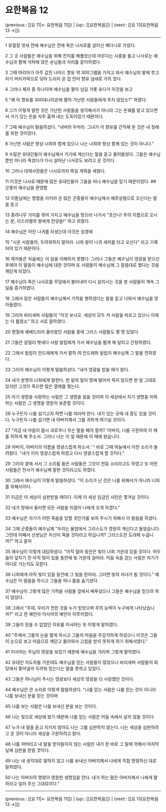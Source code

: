 # 요한복음 12

(previous:: [[요 11|← 요한복음 11]]) | (up:: [[요한복음]]) | (next:: [[요 13|요한복음 13 →]])

***




1 
유월절 엿새 전에 예수님은 전에 죽은 나사로를 살리신 베다니로 가셨다. 



2 
그 곳 사람들은 예수님을 위해 잔치를 베풀었는데 마르다는 시중을 들고 나사로는 예수님과 함께 식탁에 앉은 손님들과 자리를 같이하였다. 



3 
그때 마리아가 아주 값진 나아드 향유 약 300그램을 가지고 와서 예수님의 발에 붓고 자기 머리카락으로 닦아 드리자 온 집 안이 향유 냄새로 가득 찼다. 



4 
그러나 제자 중 하나이며 예수님을 팔아 넘길 가룟 유다가 이것을 보고 



5 
"왜 이 향유를 300데나리온에 팔아 가난한 사람들에게 주지 않았소?" 하였다. 



6 
그가 이렇게 말한 것은 가난한 사람들을 생각해서가 아니라 그는 돈궤를 맡고 있으면서 거기 있는 돈을 자주 훔쳐 내는 도둑이었기 때문이다. 



7 
그때 예수님이 말씀하셨다. "내버려 두어라. 그녀가 이 향유를 간직해 둔 것은 내 장례를 위한 것이었다. 



8 
가난한 사람은 항상 너희와 함께 있으나 나는 너희와 항상 함께 있는 것이 아니다." 



9 
수많은 유대인들이 예수님께서 거기에 계신다는 말을 듣고 몰려들었다. 그들은 예수님뿐만 아니라 죽었다가 다시 살아난 나사로도 보려고 온 것이다. 



10 
그러나 대제사장들은 나사로까지 죽일 계획을 세웠다. 



11 
이것은 나사로 때문에 많은 유대인들이 그들을 떠나 예수님을 믿기 때문이었다. ## 군중이 예수님을 환영함 



12 
이튿날에는 명절을 지키러 온 많은 군중들이 예수님께서 예루살렘으로 오신다는 말을 듣고 



13 
종려나무 가지를 꺾어 가지고 예수님을 맞으러 나가서 "호산나! 주의 이름으로 오시는 분, 이스라엘의 왕에게 찬양을!" 하고 외쳤다. 



14 
예수님은 어린 나귀를 타셨는데 이것은 성경에 



15 
"시온 사람들아, 두려워하지 말아라. 너희 왕이 나귀 새끼를 타고 오신다" 라고 기록되어 있기 때문이다. 



16 
제자들은 처음에는 이 일을 이해하지 못했다. 그러나 그들은 예수님이 영광을 받으신 후에야 이 말씀이 예수님에 대한 것이며 또 사람들이 예수님께 그 말씀대로 했다는 것을 깨닫게 되었다. 



17 
예수님이 죽은 나사로를 무덤에서 불러내어 다시 살리시는 것을 본 사람들이 계속 그 일을 증거하였다. 



18 
그래서 많은 사람들이 예수님께서 기적을 행하셨다는 말을 듣고 나와서 예수님을 맞아들였다. 



19 
그러자 바리새파 사람들이 "저것 보시오. 세상이 모두 저 사람을 따르고 있으니 이제는 다 틀렸소" 하고 서로 말하였다. 



20 
명절에 예배드리러 올라왔던 사람들 중에 그리스 사람들도 몇 명 있었다. 



21 
그들은 갈릴리 벳새다 사람 빌립에게 가서 예수님을 뵙게 해 달라고 간청하였다. 



22 
그래서 빌립이 안드레에게 가서 말하 여 안드레와 빌립이 예수님께 그 말을 전하였다. 



23 
그러자 예수님이 이렇게 말씀하셨다. "내가 영광을 받을 때가 왔다. 



24 
내가 분명히 너희에게 말한다. 한 알의 밀이 땅에 떨어져 죽지 않으면 한 알 그대로 있지만 그것이 죽으면 많은 열매를 맺는다. 



25 
자기 생명을 사랑하는 사람은 그 생명을 잃을 것이며 이 세상에서 자기 생명을 미워하는 사람은 그 생명을 영원히 보존할 것이다. 



26 
누구든지 나를 섬기고자 하면 나를 따라야 한다. 내가 있는 곳에 내 종도 있을 것이다. 누구든지 나를 섬기면 내 아버지께서 그를 귀하게 여기실 것이다. 



27 
"지금 내 마음이 몹시 괴로우니 무슨 말을 해야 할까? '아버지, 나를 구원하여 이 때를 피하게 해 주소서. 그러나 나는 이 일 때문에 이 때에 왔습니다. 



28 
아버지, 아버지의 이름을 영광스럽게 하소서.' " 바로 그때 하늘에서 이런 소리가 들려왔다. "내가 이미 영광스럽게 하였고 다시 영광스럽게 할 것이다." 



29 
그러자 곁에 서서 그 소리를 들은 사람들은 그것이 천둥 소리라고도 하였고 또 어떤 사람들은 천사가 예수님께 말한 것이라고도 하였다. 



30 
그래서 예수님이 이렇게 말씀하셨다. "이 소리가 난 것은 나를 위해서가 아니라 너희를 위해서이다. 



31 
지금은 이 세상이 심판받을 때이다. 이제 이 세상 임금인 사탄은 쫓겨날 것이다. 



32 
내가 땅에서 들리면 모든 사람을 이끌어 나에게 오게 하겠다." 



33 
예수님은 자기가 어떤 죽음을 당할 것인가를 보여 주시기 위해서 이 말씀을 하셨다. 



34 
그때 군중들이 예수님께 "우리는 율법에서 그리스도가 영원히 계신다고 들었습니다. 그런데 어째서 선생님은 자신이 죽을 것이라고 하십니까? 그리스도란 도대체 누굽니까?" 하고 묻자 



35 
예수님이 이렇게 대답하셨다. "아직 얼마 동안은 빛이 너희 가운데 있을 것이다. 어두움이 덮치기 전 아직 빛이 있을 동안에 빛 가운데 걸어라. 어둠 속을 걷는 사람은 자기가 어디로 가는지도 모른다. 



36 
너희에게 아직 빛이 있을 동안에 그 빛을 믿어라. 그러면 빛의 자녀가 될 것이다." 예수님은 이 말씀을 하시고 그들을 떠나 몸을 숨기셨다. 



37 
예수님이 그렇게 많은 기적을 사람들 앞에서 베푸셨으나 그들은 예수님을 믿으려 하지 않았다. 



38 
그래서 "주여, 우리가 전한 것을 누가 믿었으며 주의 능력이 누구에게 나타났습니까?" 라고 한 예언자 이사야의 예언이 이루어졌다. 



39 
그들이 믿을 수 없었던 이유를 이사야는 또 이렇게 말하였다. 



40 
"주께서 그들의 눈을 멀게 하시고 그들의 마음을 무감각하게 하셨으니 이것은 그들이 눈으로 보고 마음으로 깨닫고 돌아와서 고침을 받지 못하게 하기 위해서였다." 



41 
이사야는 주님의 영광을 보았기 때문에 예수님을 가리켜 그렇게 말하였다. 



42 
유대인 지도자들 가운데도 예수님을 믿는 사람들이 많았으나 바리새파 사람들이 회당에서 쫓아낼까 두려워 믿는다는 말을 못하고 있었다. 



43 
그들은 하나님이 주시는 영광보다 세상의 영광을 더 사랑했던 것이다. 



44 
예수님은 큰 소리로 이렇게 말씀하셨다. "나를 믿는 사람은 나를 믿는 것이 아니라 나를 보내신 분을 믿는 것이며 



45 
나를 보는 사람은 나를 보내신 분을 보는 것이다. 



46 
나는 빛으로 세상에 왔기 때문에 나를 믿는 사람은 어둠 속에서 살지 않을 것이다. 



47 
누가 내 말을 듣고 지키지 않아도 나는 그를 심판하지 않는다. 나는 세상을 심판하려고 온 것이 아니라 세상을 구원하려고 왔다. 



48 
나를 저버리고 내 말을 받아들이지 않는 사람은 내가 한 바로 그 말에 의해서 마지막 날에 심판을 받을 것이다. 



49 
나는 내 생각대로 말하지 않고 나를 보내신 아버지께서 나에게 직접 명령하신 대로 말하였다. 



50 
나는 아버지의 명령이 영원한 생명임을 안다. 내가 하는 말은 아버지께서 나에게 말하라고 일러 주신 그대로이다."

***

(previous:: [[요 11|← 요한복음 11]]) | (up:: [[요한복음]]) | (next:: [[요 13|요한복음 13 →]])
